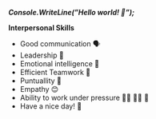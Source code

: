  ***Console.WriteLine(”Hello world! 🖖”);***
 
 
**Interpersonal Skills**

- Good communication 🗣️
- Leadership 💪
- Emotional intelligence 🤗
- Efficient Teamwork 👥
- Puntuallity 🎯
- Empathy 😊
- Ability to work under pressure 👨‍💻 🏃‍♂️ 🏁
- Have a nice day! 🌇
